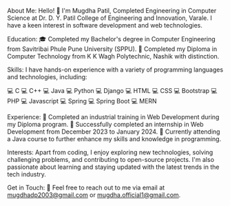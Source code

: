 About Me:
Hello! 👋 I'm Mugdha Patil, Completed Engineering in Computer Science at Dr. D. Y. Patil College of Engineering and Innovation, Varale. 
I have a keen interest in software development and web technologies.

Education:
🎓 Completed my Bachelor's degree in Computer Engineering from Savitribai Phule Pune University (SPPU).
🏫 Completed my Diploma in Computer Technology from K K Wagh Polytechnic, Nashik with distinction.

Skills:
I have hands-on experience with a variety of programming languages and technologies, including:

💻 C
💻 C++
💻 Java
💻 Python
💻 Django
💻 HTML
💻 CSS
💻 Bootstrap
💻 PHP
💻 Javascript
💻 Spring
💻 Spring Boot
💻 MERN 

Experience:
💼 Completed an industrial training in Web Development during my Diploma program.
💼 Successfully completed an internship in Web Development from December 2023 to January 2024.
💼 Currently attending a Java course to further enhance my skills and knowledge in programming.

Interests:
Apart from coding, I enjoy exploring new technologies, solving challenging problems, and contributing to open-source projects. 
I'm also passionate about learning and staying updated with the latest trends in the tech industry.

Get in Touch:
📧 Feel free to reach out to me via email at mugdhadp2003@gmail.com or mugdha.official1@gmail.com.
